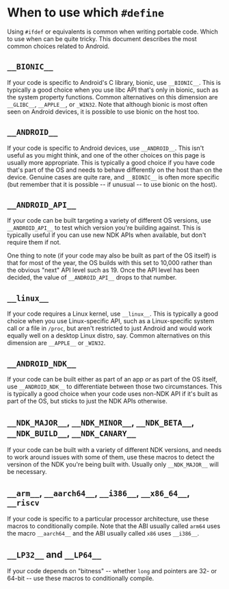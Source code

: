 # When to use which `#define`

Using `#ifdef` or equivalents is common when writing portable code. Which to use
when can be quite tricky. This document describes the most common choices
related to Android.

## `__BIONIC__`

If your code is specific to Android's C library, bionic, use `__BIONIC__`. This
is typically a good choice when you use libc API that's only in bionic, such as
the system property functions. Common alternatives on this dimension are
`__GLIBC__`, `__APPLE__`, or `_WIN32`. Note that although bionic is most often
seen on Android devices, it is possible to use bionic on the host too.

## `__ANDROID__`

If your code is specific to Android devices, use `__ANDROID__`. This isn't
useful as you might think, and one of the other choices on this page is usually
more appropriate. This is typically a good choice if you have code that's part
of the OS and needs to behave differently on the host than on the device.
Genuine cases are quite rare, and `__BIONIC__` is often more specific (but
remember that it is possible -- if unusual -- to use bionic on the host).

## `__ANDROID_API__`

If your code can be built targeting a variety of different OS versions, use
`__ANDROID_API__` to test which version you're building against. This is
typically useful if you can use new NDK APIs when available, but don't require
them if not.

One thing to note (if your code may also be built as part of the OS itself) is
that for most of the year, the OS builds with this set to 10,000 rather than the
obvious "next" API level such as 19. Once the API level has been decided, the
value of `__ANDROID_API__` drops to that number.

## `__linux__`

If your code requires a Linux kernel, use `__linux__`. This is typically a good
choice when you use Linux-specific API, such as a Linux-specific system call or
a file in `/proc`, but aren't restricted to just Android and would work equally
well on a desktop Linux distro, say. Common alternatives on this dimension
are `__APPLE__` or `_WIN32`.

## `__ANDROID_NDK__`

If your code can be built either as part of an app _or_ as part of the OS
itself, use `__ANDROID_NDK__` to differentiate between those two circumstances.
This is typically a good choice when your code uses non-NDK API if it's built as
part of the OS, but sticks to just the NDK APIs otherwise.

## `__NDK_MAJOR__`, `__NDK_MINOR__`, `__NDK_BETA__`, `__NDK_BUILD__`, `__NDK_CANARY__`

If your code can be built with a variety of different NDK versions, and needs to
work around issues with some of them, use these macros to detect the versinon of
the NDK you're being built with. Usually only `__NDK_MAJOR__` will be necessary.

## `__arm__`, `__aarch64__`, `__i386__`, `__x86_64__`, `__riscv`

If your code is specific to a particular processor architecture, use these
macros to conditionally compile. Note that the ABI usually called `arm64` uses
the macro `__aarch64__` and the ABI usually called `x86` uses `__i386__`.

## `__LP32__` and `__LP64__`

If your code depends on "bitness" -- whether `long` and pointers are 32- or
64-bit -- use these macros to conditionally compile.
